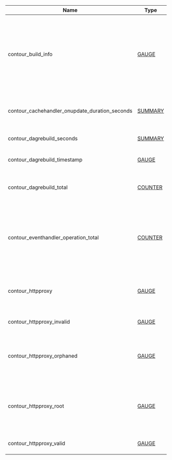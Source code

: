 | Name | Type | Labels | Description |
| ---- | ---- | ------ | ----------- |
| contour_build_info | [GAUGE](https://prometheus.io/docs/concepts/metric_types/#gauge) | branch, revision, version | Build information for Contour. Labels include the branch and git SHA that Contour was built from, and the Contour version. |
| contour_cachehandler_onupdate_duration_seconds | [SUMMARY](https://prometheus.io/docs/concepts/metric_types/#summary) |  | Histogram for the runtime of xDS cache regeneration. |
| contour_dagrebuild_seconds | [SUMMARY](https://prometheus.io/docs/concepts/metric_types/#summary) |  | Duration in seconds of DAG rebuilds |
| contour_dagrebuild_timestamp | [GAUGE](https://prometheus.io/docs/concepts/metric_types/#gauge) |  | Timestamp of the last DAG rebuild. |
| contour_dagrebuild_total | [COUNTER](https://prometheus.io/docs/concepts/metric_types/#counter) |  | Total number of times DAG has been rebuilt since startup |
| contour_eventhandler_operation_total | [COUNTER](https://prometheus.io/docs/concepts/metric_types/#counter) | kind, op | Total number of Kubernetes object changes Contour has received by operation and object kind. |
| contour_httpproxy | [GAUGE](https://prometheus.io/docs/concepts/metric_types/#gauge) | namespace | Total number of HTTPProxies that exist regardless of status. |
| contour_httpproxy_invalid | [GAUGE](https://prometheus.io/docs/concepts/metric_types/#gauge) | namespace, vhost | Total number of invalid HTTPProxies. |
| contour_httpproxy_orphaned | [GAUGE](https://prometheus.io/docs/concepts/metric_types/#gauge) | namespace | Total number of orphaned HTTPProxies which have no root delegating to them. |
| contour_httpproxy_root | [GAUGE](https://prometheus.io/docs/concepts/metric_types/#gauge) | namespace | Total number of root HTTPProxies. Note there will only be a single root HTTPProxy per vhost. |
| contour_httpproxy_valid | [GAUGE](https://prometheus.io/docs/concepts/metric_types/#gauge) | namespace, vhost | Total number of valid HTTPProxies. |
